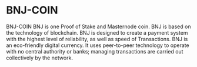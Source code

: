 # BNJ-COIN
BNJ-COIN
BNJ is one Proof of Stake and Masternode coin. BNJ is based on the technology of blockchain. BNJ is designed to create a payment system with the highest level of reliability, as well as speed of Transactions. BNJ is an eco-friendly digital currency. It uses peer-to-peer technology to operate with no central authority or banks; managing transactions are carried out collectively by the network.
